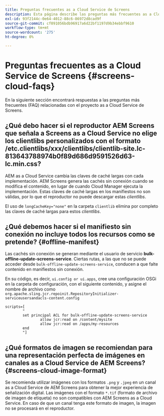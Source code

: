 ```yaml
---
title: Preguntas frecuentes as a Cloud Service de Screens
description: Esta página describe las preguntas más frecuentes as a Cloud Service de Screens.
exl-id: 93f2144c-0e64-4012-88c6-86972d8cad9f
source-git-commit: cf091056bdb96917a6d22bf1197d9b34ebbf9610
workflow-type: tm+mt
source-wordcount: '275'
ht-degree: 0%

---
```


# Preguntas frecuentes as a Cloud Service de Screens {#screens-cloud-faqs}

En la siguiente sección encontrará respuestas a las preguntas más frecuentes (FAQ) relacionadas con el proyecto as a Cloud Service de Screens.

## ¿Qué debo hacer si el reproductor AEM Screens que señala a Screens as a Cloud Service no elige los clientlibs personalizados con el formato /etc.clientlibs/xxx/clientlibs/clientlib-site.lc-813643788974b0f89d686d9591526d63-lc.min.css?

AEM as a Cloud Service cambia las claves de caché largas con cada implementación. AEM Screens genera las cachés sin conexión cuando se modifica el contenido, en lugar de cuando Cloud Manager ejecuta la implementación. Estas claves de caché largas en los manifiestos no son válidas, por lo que el reproductor no puede descargar estas *clientlibs*.

El uso de `longCacheKey="none"` en la carpeta `clientlib` elimina por completo las claves de caché largas para estos *clientlibs*.


## ¿Qué debemos hacer si el manifiesto sin conexión no incluye todos los recursos como se pretende? {#offline-manifest}

Las cachés sin conexión se generan mediante el usuario de servicio **bulk-offline-update-screens-service**. Ciertas rutas, a las que no se puede acceder desde `bulk-offline-update-screens-service`, conducen a que falte contenido en manifiestos sin conexión.

En su código, es decir, `ui.config or ui.apps`, cree una configuración OSGi en la carpeta de configuración, con el siguiente contenido, y asigne el nombre de archivo como `org.apache.sling.jcr.repoinit.RepositoryInitializer-serviceusersandacls-content.config`

```
scripts=[
        "
        set principal ACL for bulk-offline-update-screens-service
                allow jcr:read on /content/mysite
                allow jcr:read on /apps/my-resources
        end
        "] 
```

## ¿Qué formatos de imagen se recomiendan para una representación perfecta de imágenes en canales as a Cloud Service de AEM Screens?{#screens-cloud-image-format}

Se recomienda utilizar imágenes con los formatos `.png` y `.jpeg` en un canal as a Cloud Service de AEM Screens para obtener la mejor experiencia de señalización digital.
Las imágenes con el formato `*.tif` (formato de archivo de imagen de etiqueta) no son compatibles con AEM Screens as a Cloud Service. En caso de que un canal tenga este formato de imagen, la imagen no se procesará en el reproductor.